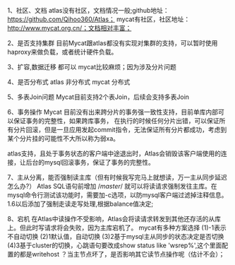 1、社区、文档
atlas没有社区，文档情况一般;github地址：https://github.com/Qihoo360/Atlas；
mycat有社区，社区地址：http://www.mycat.org.cn/；文档相对丰富；


2、是否支持集群
目前Mycat跟atlas都没有实现对集群的支持，可以暂时使用haproxy来做负载，或者统计硬件负载。


3、扩容,数据迁移
都可以
mycat比较麻烦；因为涉及分片问题

4、是否分布式
atlas 非分布式
mycat 分布式

5、多表Join问题
Mycat目前支持2个表Join，后续会支持多表Join



6、事务操作
Mycat 目前没有出来跨分片的事务强一致性支持，目前单库内部可以保证事务的完整性，如果跨库事务， 在执行的时候任何分片出错，可以保证所有分片回滚，但是一旦应用发起commit指令，无法保证所有分片都成功，考虑到某个分片挂的可能性不大所以称为弱xa。

atlas支持，且处于事务状态的客户端中途退出时，Atlas会销毁该客户端使用的连接，让后台的mysql回滚事务，保证了事务的完整性。


7、主从分离，能否强制读主库（但有时候我写完马上就想读，万一主从同步延迟怎么办?）
Atlas SQL语句前增加 /*master*/ 就可以将读请求强制发往主库。在mysql命令行测试该功能时，需要加-c选项，以防mysql客户端过滤掉注释信息。
1.6以后添加了强制走读走写处理,根据balance值决定;


8、宕机
在Atlas中读操作不受影响，Atlas会将读请求转发到其他还存活的从库上。但此时写请求将会失败，因为主库宕机了。
mycat有多种方案选择
(1)-1表示不自动切换
(2)1默认值，自动切换
(3)2基于mysql主从同步的状态决定是否切换
(4)3基于cluster的切换，心跳语句要改成show status like 'wsrep%',这个里面配置的都是writehost
？当主节点坏了，是否影响其它读节点操作呢（估计不会）；






